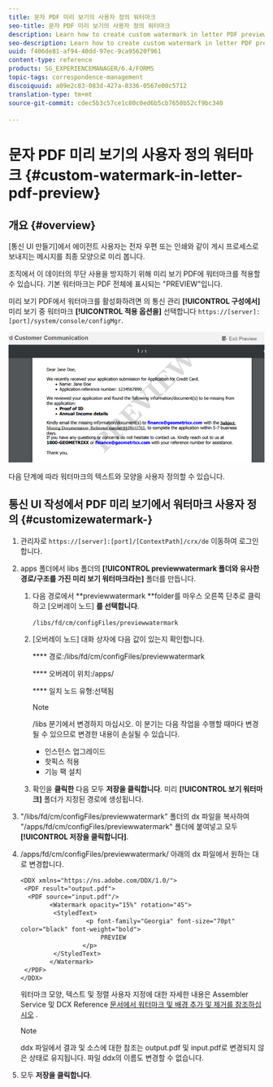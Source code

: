 ```yaml
---
title: 문자 PDF 미리 보기의 사용자 정의 워터마크
seo-title: 문자 PDF 미리 보기의 사용자 정의 워터마크
description: Learn how to create custom watermark in letter PDF preview.
seo-description: Learn how to create custom watermark in letter PDF preview.
uuid: f406de81-af94-40dd-97ec-9ca95620f961
content-type: reference
products: SG_EXPERIENCEMANAGER/6.4/FORMS
topic-tags: correspondence-management
discoiquuid: a09e2c83-083d-427a-8336-0567e00c5712
translation-type: tm+mt
source-git-commit: cdec5b3c57ce1c80c0ed6b5cb7650b52cf9bc340

---
```



# 문자 PDF 미리 보기의 사용자 정의 워터마크 {#custom-watermark-in-letter-pdf-preview}

## 개요 {#overview}

[통신 UI 만들기]에서 에이전트 사용자는 전자 우편 또는 인쇄와 같이 게시 프로세스로 보내지는 메시지를 최종 모양으로 미리 봅니다.

조직에서 이 데이터의 무단 사용을 방지하기 위해 미리 보기 PDF에 워터마크를 적용할 수 있습니다. 기본 워터마크는 PDF 전체에 표시되는 &quot;PREVIEW&quot;입니다.

미리 보기 PDF에서 워터마크를 활성화하려면 의 통신 관리 **[!UICONTROL 구성에서]** 미리 보기 중 워터마크 **[!UICONTROL 적용 옵션을]** 선택합니다 `https://[server]:[port]/system/console/configMgr`.

![default-watermark](assets/default-watermark.png)

다음 단계에 따라 워터마크의 텍스트와 모양을 사용자 정의할 수 있습니다.

## 통신 UI 작성에서 PDF 미리 보기에서 워터마크 사용자 정의 {#customizewatermark-}

1. 관리자로 `https://[server]:[port]/[ContextPath]/crx/de` 이동하여 로그인합니다.
1. apps 폴더에서 libs 폴더의 **[!UICONTROL previewwatermark 폴더와 유사한 경로/구조를 가진 미리 보기 워터마크라는]** 폴더를 만듭니다.

   1. 다음 경로에서 **previewwatermark **folder를 마우스 오른쪽 단추로 클릭하고 [오버레이 노드] **를 선택합니다**.

      `/libs/fd/cm/configFiles/previewwatermark`

   1. [오버레이 노드] 대화 상자에 다음 값이 있는지 확인합니다.

      **** 경로:/libs/fd/cm/configFiles/previewwatermark

      **** 오버레이 위치:/apps/

      **** 일치 노드 유형:선택됨

      >[!NOTE]
      >
      >/libs 분기에서 변경하지 마십시오. 이 분기는 다음 작업을 수행할 때마다 변경될 수 있으므로 변경한 내용이 손실될 수 있습니다.
      >
      >* 인스턴스 업그레이드
      >* 핫픽스 적용
      >* 기능 팩 설치


   1. 확인을 **클릭한** 다음 모두 **저장을 클릭합니다**. 미리 **[!UICONTROL 보기 워터마크]** 폴더가 지정된 경로에 생성됩니다.

1. &quot;/libs/fd/cm/configFiles/previewwatermark&quot; 폴더의 dx 파일을 복사하여 &quot;/apps/fd/cm/configFiles/previewwatermark&quot; 폴더에 붙여넣고 모두 **[!UICONTROL 저장을 클릭합니다]**.
1. /apps/fd/cm/configFiles/previewwatermark/ 아래의 dx 파일에서 원하는 대로 변경합니다.

   ```
   <DDX xmlns="https://ns.adobe.com/DDX/1.0/">
    <PDF result="output.pdf">
     <PDF source="input.pdf"/>
           <Watermark opacity="15%" rotation="45">
            <StyledText>
                     <p font-family="Georgia" font-size="70pt" color="black" font-weight="bold">
                         PREVIEW
                    </p>
            </StyledText>
           </Watermark>
    </PDF>
   </DDX>
   ```

   워터마크 모양, 텍스트 및 정렬 사용자 지정에 대한 자세한 내용은 Assembler Service 및 DCX Reference [문서에서 워터마크 및 배경 추가 및 제거를 참조하십시오](https://help.adobe.com/en_US/livecycle/11.0/ddxRef.pdf) .

   >[!NOTE]
   >
   >ddx 파일에서 결과 및 소스에 대한 참조는 output.pdf 및 input.pdf로 변경되지 않은 상태로 유지됩니다. 파일 ddx의 이름도 변경할 수 없습니다.

1. 모두 **저장을 클릭합니다**.

